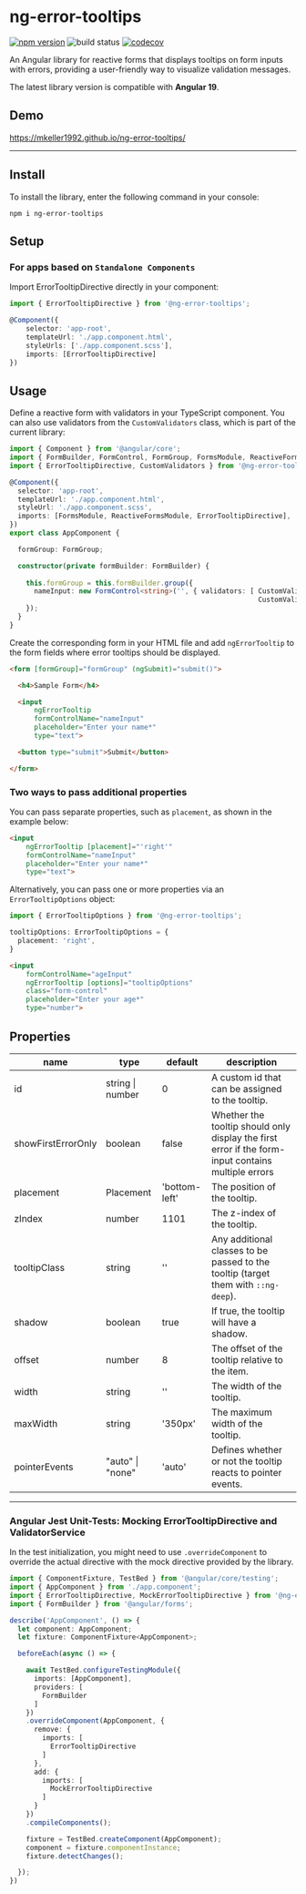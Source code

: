 # ng-error-tooltips

[![npm version](https://badge.fury.io/js/ng-error-tooltips.svg?icon=si%3Anpm)](https://badge.fury.io/js/ng-error-tooltips)
![build status](https://github.com/mkeller1992/ng-error-tooltips/actions/workflows/npm_publish.yml/badge.svg)
[![codecov](https://codecov.io/gh/mkeller1992/ng-error-tooltips/graph/badge.svg?token=FDYFIOR4LQ)](https://codecov.io/gh/mkeller1992/ng-error-tooltips)

An Angular library for reactive forms that displays tooltips on form inputs with errors, providing a user-friendly way to visualize validation messages.

The latest library version is compatible with **Angular 19**.


## Demo
https://mkeller1992.github.io/ng-error-tooltips/

---

## Install

To install the library, enter the following command in your console:
```
npm i ng-error-tooltips
```

## Setup
### For apps based on `Standalone Components`
Import ErrorTooltipDirective directly in your component:
```ts
import { ErrorTooltipDirective } from '@ng-error-tooltips';

@Component({
    selector: 'app-root',
    templateUrl: './app.component.html',
    styleUrls: ['./app.component.scss'],
    imports: [ErrorTooltipDirective]
})
```

## Usage
Define a reactive form with validators in your TypeScript component. You can also use validators from the `CustomValidators` class, which is part of the current library:

```ts
import { Component } from '@angular/core';
import { FormBuilder, FormControl, FormGroup, FormsModule, ReactiveFormsModule } from '@angular/forms';
import { ErrorTooltipDirective, CustomValidators } from '@ng-error-tooltips';

@Component({
  selector: 'app-root',
  templateUrl: './app.component.html',
  styleUrl: './app.component.scss',
  imports: [FormsModule, ReactiveFormsModule, ErrorTooltipDirective],
})
export class AppComponent {

  formGroup: FormGroup;

  constructor(private formBuilder: FormBuilder) {
    
    this.formGroup = this.formBuilder.group({
      nameInput: new FormControl<string>('', { validators: [ CustomValidators.required(), 
                                                             CustomValidators.minLength(3) ] }),
    });
  }
}
```

Create the corresponding form in your HTML file and add `ngErrorTooltip` to the form fields where error tooltips should be displayed.

```html
<form [formGroup]="formGroup" (ngSubmit)="submit()">

  <h4>Sample Form</h4>

  <input
      ngErrorTooltip
      formControlName="nameInput"        
      placeholder="Enter your name*"
      type="text">

  <button type="submit">Submit</button>

</form>
```

### Two ways to pass additional properties

You can pass separate properties, such as `placement`, as shown in the example below:

```html
<input
    ngErrorTooltip [placement]="'right'"
    formControlName="nameInput"        
    placeholder="Enter your name*"
    type="text">
```

Alternatively, you can pass one or more properties via an `ErrorTooltipOptions` object:

```ts
import { ErrorTooltipOptions } from '@ng-error-tooltips';

tooltipOptions: ErrorTooltipOptions = {
  placement: 'right',
}
```

```html
<input
    formControlName="ageInput"
    ngErrorTooltip [options]="tooltipOptions"
    class="form-control"
    placeholder="Enter your age*"
    type="number">
```


## Properties

| name                  | type                                  | default | description |
|-----------------------|---------------------------------------|---------|-------------|
| id                    | string \| number                      | 0       | A custom id that can be assigned to the tooltip. |
| showFirstErrorOnly    | boolean                               | false   | Whether the tooltip should only display the first error if the form-input contains multiple errors |
| placement             | Placement                             | 'bottom-left'   | The position of the tooltip. |
| zIndex                | number                                | 1101    | The z-index of the tooltip. |
| tooltipClass          | string                                | ''      | Any additional classes to be passed to the tooltip (target them with `::ng-deep`). |
| shadow                | boolean                               | true    | If true, the tooltip will have a shadow. |
| offset                | number                                | 8       | The offset of the tooltip relative to the item. |
| width                 | string                                | ''      | The width of the tooltip. |
| maxWidth              | string                                | '350px' | The maximum width of the tooltip. |
| pointerEvents         | "auto" \| "none"                      | 'auto'  | Defines whether or not the tooltip reacts to pointer events. |
---


### Angular Jest Unit-Tests: Mocking ErrorTooltipDirective and ValidatorService
In the test initialization, you might need to use `.overrideComponent` to override the actual directive with the mock directive provided by the library.

```ts
import { ComponentFixture, TestBed } from '@angular/core/testing';
import { AppComponent } from './app.component';
import { ErrorTooltipDirective, MockErrorTooltipDirective } from '@ng-error-tooltips';
import { FormBuilder } from '@angular/forms';

describe('AppComponent', () => {
  let component: AppComponent;
  let fixture: ComponentFixture<AppComponent>;

  beforeEach(async () => {

    await TestBed.configureTestingModule({
      imports: [AppComponent],
      providers: [
        FormBuilder
      ]
    })
    .overrideComponent(AppComponent, {
      remove: {
        imports: [
          ErrorTooltipDirective
        ]
      },
      add: {
        imports: [
          MockErrorTooltipDirective
        ]
      }
    })
    .compileComponents();

    fixture = TestBed.createComponent(AppComponent);
    component = fixture.componentInstance;
    fixture.detectChanges();

  });
})
```